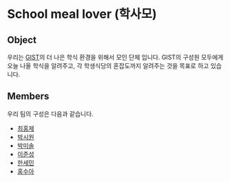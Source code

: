 # School meal lover (학사모)
## Object
우리는 [GIST](https://ewww.gist.ac.kr/kr/main.html)의 더 나은 학식 환경을 위해서 모인 단체 입니다. GIST의 구성원 모두에게 오늘 나올 학식을 알려주고, 각 학생식당의 혼잡도까지 알려주는 것을 목표로 하고 있습니다.

## Members
우리 팀의 구성은 다음과 같습니다.

- [최홍제](https://github.com/enc2586)
- [박시원](https://github.com/siwonpada)
- [박미솔](https://github.com/misolpark)
- [이준성](https://github.com/Junseong0829)
- [한세민](https://github.com/han299792)
- [홍수아](https://github.com/SooaHong)
<!--

**Here are some ideas to get you started:**

🙋‍♀️ A short introduction - what is your organization all about?
🌈 Contribution guidelines - how can the community get involved?
👩‍💻 Useful resources - where can the community find your docs? Is there anything else the community should know?
🍿 Fun facts - what does your team eat for breakfast?
🧙 Remember, you can do mighty things with the power of [Markdown](https://docs.github.com/github/writing-on-github/getting-started-with-writing-and-formatting-on-github/basic-writing-and-formatting-syntax)
-->
